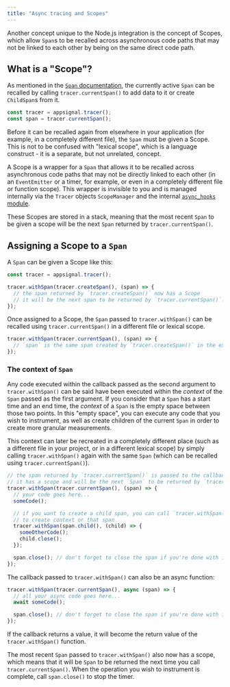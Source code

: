 ```yaml
---
title: "Async tracing and Scopes"
---
```


Another concept unique to the Node.js integration is the concept of Scopes, which allow `Span`s to be recalled across asynchronous code paths that may not be linked to each other by being on the same direct code path.

## What is a "Scope"?

As mentioned in the [`Span` documentation](/nodejs/instrumentation/instrumentation.html#retrieving-the-current-span), the currently active `Span` can be recalled by calling `tracer.currentSpan()` to add data to it or create `ChildSpan`s from it.

```js
const tracer = appsignal.tracer();
const span = tracer.currentSpan();
```

Before it can be recalled again from elsewhere in your application (for example, in a completely different file), the `Span` must be given a Scope. This is not to be confused with "lexical scope", which is a language construct - it is a separate, but not unrelated, concept.

A Scope is a wrapper for a `Span` that allows it to be recalled across asynchronous code paths that may not be directly linked to each other (in an `EventEmitter` or a timer, for example, or even in a completely different file or function scope). This wrapper is invisible to you and is managed internally via the `Tracer` objects `ScopeManager` and the internal [`async_hooks` module](https://blog.appsignal.com/2020/09/30/exploring-nodejs-async-hooks.html).

These Scopes are stored in a stack, meaning that the most recent `Span` to be given a scope will be the next `Span` returned by `tracer.currentSpan()`.

## Assigning a Scope to a `Span`

A `Span` can be given a Scope like this:

```js
const tracer = appsignal.tracer();

tracer.withSpan(tracer.createSpan(), (span) => {
  // the span returned by `tracer.createSpan()` now has a Scope
  // it will be the next span to be returned by `tracer.currentSpan()`!
});
```

Once assigned to a Scope, the `Span` passed to `tracer.withSpan()` can be recalled using `tracer.currentSpan()` in a different file or lexical scope.

```js
tracer.withSpan(tracer.currentSpan(), (span) => {
  // `span` is the same span created by `tracer.createSpan()` in the example above!
});
```


### The context of `Span`

Any code executed within the callback passed as the second argument to `tracer.withSpan()` can be said have been executed within the _context_ of the `Span` passed as the first argument. If you consider that a `Span` has a start time and an end time, the _context_ of a `Span` is the empty space between those two points. In this "empty space", you can execute any code that you wish to instrument, as well as create children of the current `Span` in order to create more granular measurements.

This context can later be recreated in a completely different place (such as a different file in your project, or in a different lexical scope) by simply calling `tracer.withSpan()` again with the same `Span` (which can be recalled using `tracer.currentSpan()`).

```js
// the span returned by `tracer.currentSpan()` is passed to the callback as arg1: `span`
// it has a scope and will be the next `Span` to be returned by `tracer.currentSpan()`
tracer.withSpan(tracer.currentSpan(), (span) => {
  // your code goes here...
  someCode();

  // if you want to create a child span, you can call `tracer.withSpan()` with `span.child()`
  // to create context or that span
  tracer.withSpan(span.child(), (child) => {
    someOtherCode();
    child.close();
  });

  span.close(); // don't forget to close the span if you're done with it!
});
```

The callback passed to `tracer.withSpan()` can also be an async function:

```js
tracer.withSpan(tracer.currentSpan(), async (span) => {
  // all your async code goes here...
  await someCode();

  span.close(); // don't forget to close the span if you're done with it!
});
```

If the callback returns a value, it will become the return value of the `tracer.withSpan()` function.

The most recent `Span` passed to `tracer.withSpan()` also now has a scope, which means that it will be `Span` to be returned the next time you call `tracer.currentSpan()`. When the operation you wish to instrument is complete, call `span.close()` to stop the timer. 